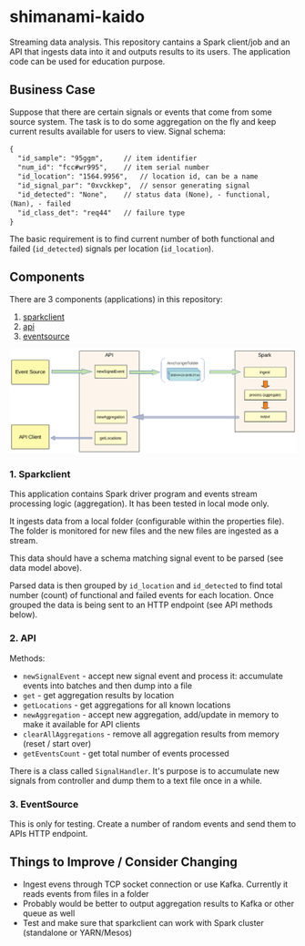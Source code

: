 # shimanami-kaido
Streaming data analysis.
This repository cantains a Spark client/job and an API that ingests data into it and outputs results to its users.
The application code can be used for education purpose.

## Business Case
Suppose that there are certain signals or events that come from some source system. The task is to do some aggregation on the fly and keep current results available for users to view.
Signal schema:

```
{
  "id_sample": "95ggm", 	// item identifier
  "num_id": "fcc#wr995", 	// item serial number
  "id_location": "1564.9956", 	// location id, can be a name
  "id_signal_par": "0xvckkep",	// sensor generating signal
  "id_detected": "None", 	// status data (None), - functional, (Nan), - failed
  "id_class_det": "req44"	// failure type
}
```

The basic requirement is to find current number of both functional and failed (`id_detected`) signals per location (`id_location`).


## Components
There are 3 components (applications) in this repository:
1. [sparkclient](https://github.com/oleglukin/shimanami-kaido/tree/master/java/sparkclient)
2. [api](https://github.com/oleglukin/shimanami-kaido/tree/master/java/api)
3. [eventsource](https://github.com/oleglukin/shimanami-kaido/tree/master/java/eventsource)


![Components](./components.png)


### 1. Sparkclient
This application contains Spark driver program and events stream processing logic (aggregation). It has been tested in local mode only.

It ingests data from a local folder (configurable within the properties file). The folder is monitored for new files and the new files are ingested as a stream.

This data should have a schema matching signal event to be parsed (see data model above).

Parsed data is then grouped by `id_location` and `id_detected` to find total number (count) of functional and failed events for each location.
Once grouped the data is being sent to an HTTP endpoint (see API methods below).

### 2. API
Methods:
- `newSignalEvent` - accept new signal event and process it: accumulate events into batches and then dump into a file
- `get` - get aggregation results by location
- `getLocations` - get aggregations for all known locations
- `newAggregation` - accept new aggregation, add/update in memory to make it available for API clients
- `clearAllAggregations` - remove all aggregation results from memory (reset / start over)
- `getEventsCount` - get total number of events processed

There is a class called `SignalHandler`. It's purpose is to accumulate new signals from controller and dump them to a text file once in a while.

### 3. EventSource
This is only for testing. Create a number of random events and send them to APIs HTTP endpoint.


## Things to Improve / Consider Changing
- Ingest evens through TCP socket connection or use Kafka. Currently it reads events from  files in a folder
- Probably would be better to output aggregation results to Kafka or other queue as well
- Test and make sure that sparkclient can work with Spark cluster (standalone or YARN/Mesos)
